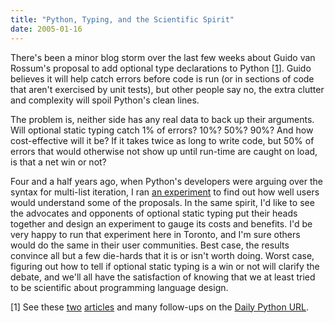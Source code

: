 ```yaml
---
title: "Python, Typing, and the Scientific Spirit"
date: 2005-01-16
---
```

<p>There's been a minor blog storm over the last few weeks about Guido
van Rossum's proposal to add optional type declarations to Python [<a href="#1">1</a>].  Guido believes it will help catch errors before code is run (or in sections of code that aren't exercised by unit
tests), but other people say no, the extra clutter and complexity will
spoil Python's clean lines.</p>

<p>The problem is, neither side has any real data to back up their
arguments.  Will optional static typing catch 1% of errors?  10%?
50%?  90%?  And how cost-effective will it be?  If it takes twice as
long to write code, but 50% of errors that would otherwise not show up
until run-time are caught on load, is that a net win or not?</p>

<p>Four and a half years ago, when Python's developers were arguing
over the syntax for multi-list iteration, I ran <a href="http://mail.python.org/pipermail/python-dev/2000-July/006427.html">an
experiment</a> to find out how well users would understand some of the
proposals.  In the same spirit, I'd like to see the advocates and
opponents of optional static typing put their heads together and
design an experiment to gauge its costs and benefits.  I'd be very
happy to run that experiment here in Toronto, and I'm sure others
would do the same in their user communities.  Best case, the results
convince all but a few die-hards that it is or isn't worth doing.
Worst case, figuring out how to tell if optional static typing is a
win or not will clarify the debate, and we'll all have the
satisfaction of knowing that we at least tried to be scientific about
programming language design.</p>

<p>[<a name="1">1</a>] See these <a href="http://www.artima.com/weblogs/viewpost.jsp?thread=85551">two</a>
<a href="http://www.artima.com/weblogs/viewpost.jsp?thread=86641">articles</a>
and many follow-ups on the <a href="http://www.pythonware.com/daily/">Daily Python URL</a>.</p>
